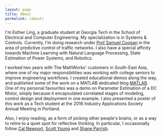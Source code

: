 ```yaml
---
layout: page
title: About
permalink: /about/
---
```


I'm Esther Ling, a graduate student at Georgia Tech in the School of Electrical and Computer Engineering. My specialization is in Systems & Controls. Currently, I'm doing research under [Prof Samuel Coogan](http://coogan.ece.gatech.edu/index.html) in the area of predictive control of traffic networks. I also have a special affinity towards Machine Learning with Natural Language Processing, State Estimation of Power Systems, and Robotics.

I worked two years with The MathWorks' customers in South-East Asia, where one of my major responsibilities was working with college seniors to improve engineering workflows. I created educational demos along the way, and published some of the work on a MATLAB dedicated blog [MATLAB](https://dashboardproject.wordpress.com). One of my personal favourites was a demo on Parameter Estimation of a DC Motor, simply because it encapsulated correlated stages of modeling, control design and deployment in one example. I also presented a poster of this work as a Tech student at the 2016 Industry Applications Society Annual Meeting in Portland.

Also, I enjoy reading, as a form of picking other people's brains, or as a way to retire to a quiet spot for reflective thinking. In particular, I occasionally follow [Cal Newport](http://calnewport.com/blog/), [Scott Young](https://www.scotthyoung.com/blog/) and [Shane Parrish](https://www.farnamstreetblog.com).
